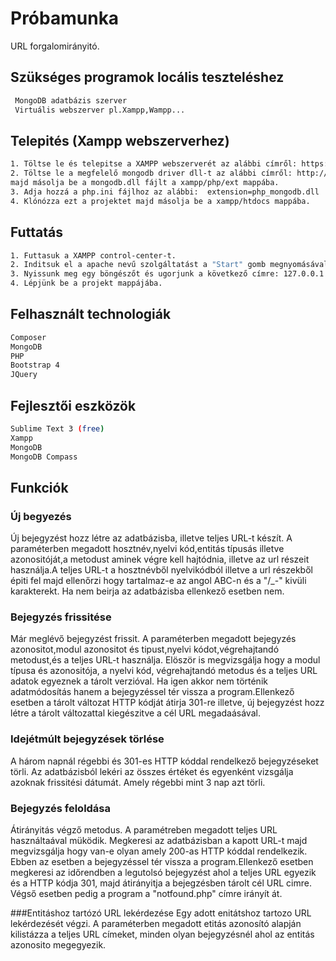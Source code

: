 # Próbamunka

URL forgalomirányitó.

## Szükséges programok locális teszteléshez
 ```sh
  MongoDB adatbázis szerver
  Virtuális webszerver pl.Xampp,Wampp...
  ```
## Telepités (Xampp webszerverhez)
```sh
1. Töltse le és telepitse a XAMPP webszerverét az alábbi címről: https://www.apachefriends.org/hu/index.html
2. Töltse le a megfelelő mongodb driver dll-t az alábbi címről: http://pecl.php.net/package/mongodb/1.5.2/windows 
majd másolja be a mongodb.dll fájlt a xampp/php/ext mappába.
3. Adja hozzá a php.ini fájlhoz az alábbi:  extension=php_mongodb.dll
4. Klónózza ezt a projektet majd másolja be a xampp/htdocs mappába.
```
## Futtatás
```sh
1. Futtasuk a XAMPP control-center-t.
2. Inditsuk el a apache nevű szolgáltatást a "Start" gomb megnyomásával.
3. Nyissunk meg egy böngészőt és ugorjunk a következő címre: 127.0.0.1
4. Lépjünk be a projekt mappájába.
```
## Felhasznált technologiák
 ```sh
 Composer
 MongoDB
 PHP
 Bootstrap 4
 JQuery
```
## Fejlesztői eszközök
 ```sh
 Sublime Text 3 (free)
 Xampp
 MongoDB
 MongoDB Compass
 ```
 ## Funkciók
 
### Új begyezés
 Új bejegyzést hozz létre az adatbázisba, illetve teljes URL-t készít.
 A paraméterben megadott hosztnév,nyelvi kód,entitás típusás illetve azonositóját,a metodust aminek végre kell hajtódnia, illetve az url részeit használja.A teljes URL-t a hosztnévből nyelvikódból illetve a url részekből épiti fel majd ellenőrzi hogy tartalmaz-e az angol ABC-n és a "/_-" kivüli karakterekt. Ha nem beirja az adatbázisba ellenkező esetben nem.

### Bejegyzés frissitése
Már meglévő bejegyzést frissit.
A paraméterben megadott bejegyzés azonositot,modul azonositot és tipust,nyelvi kódot,végrehajtandó metodust,és a teljes URL-t használja.
Elöször is megvizsgálja hogy a modul típusa és azonositója, a nyelvi kód, végrehajtandó metodus és a teljes URL adatok egyeznek a tárolt verzióval. Ha igen akkor nem történik adatmódosítás hanem a bejegyzéssel tér vissza a program.Ellenkező esetben a tárolt változat HTTP kódját átirja 301-re illetve, új bejegyzést hozz létre a tárolt változattal kiegészitve a cél URL megadaásával.

### Idejétmúlt bejegyzések törlése
A három napnál régebbi és 301-es HTTP kóddal rendelkező bejegyzéseket törli.
Az adatbázisból lekéri az összes értéket és egyenként vizsgálja azoknak frissitési dátumát. Amely régebbi mint 3 nap azt törli.

### Bejegyzés feloldása
Átirányitás végző metodus.
A paramétreben megadott teljes URL használtaával müködik.
Megkeresi az adatbázisban a kapott URL-t majd megvizsgálja hogy van-e olyan amely 200-as HTTP kóddal rendelkezik. Ebben az esetben a bejegyzéssel tér vissza a program.Ellenkező esetben megkeresi az időrendben a legutolsó bejegyzést ahol a teljes URL egyezik és a HTTP kódja 301, majd átirányitja a bejegzésben tárolt cél URL cimre. Végső esetben pedig a program a "notfound.php" címre irányít át.

###Entitáshoz tartózó URL lekérdezése
Egy adott enitátshoz tartozo URL lekérdezését végzi.
A paraméterben megadott etitás azonosító alapján kilistázza a teljes URL címeket, minden olyan bejegyzésnél ahol az entitás azonosito megegyezik.
